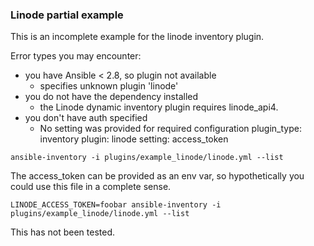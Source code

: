 ### Linode partial example

This is an incomplete example for the linode inventory plugin.

Error types you may encounter:

 - you have Ansible < 2.8, so plugin not available
   - specifies unknown plugin 'linode'
 - you do not have the dependency installed
   - the Linode dynamic inventory plugin requires linode_api4.
 - you don't have auth specified
   - No setting was provided for required configuration plugin_type: inventory plugin: linode setting: access_token

```
ansible-inventory -i plugins/example_linode/linode.yml --list
```

The access_token can be provided as an env var, so hypothetically you could
use this file in a complete sense.

```
LINODE_ACCESS_TOKEN=foobar ansible-inventory -i plugins/example_linode/linode.yml --list
```

This has not been tested.
